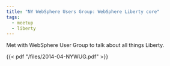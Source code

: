 ```yaml
---
title: "NY WebSphere Users Group: WebSphere Liberty core"
tags:
  - meetup
  - liberty
---
```

Met with WebSphere User Group to talk about all things Liberty.

{{< pdf "/files/2014-04-NYWUG.pdf" >}}